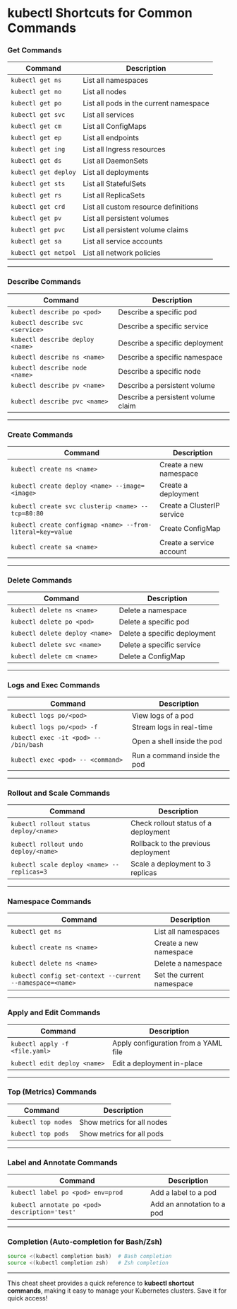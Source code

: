 # **kubectl Shortcuts for Common Commands**

### **Get Commands**  
| Command                          | Description                              |
|----------------------------------|------------------------------------------|
| `kubectl get ns`                 | List all namespaces                     |
| `kubectl get no`                 | List all nodes                          |
| `kubectl get po`                 | List all pods in the current namespace  |
| `kubectl get svc`                | List all services                       |
| `kubectl get cm`                 | List all ConfigMaps                     |
| `kubectl get ep`                 | List all endpoints                      |
| `kubectl get ing`                | List all Ingress resources              |
| `kubectl get ds`                 | List all DaemonSets                     |
| `kubectl get deploy`             | List all deployments                    |
| `kubectl get sts`                | List all StatefulSets                   |
| `kubectl get rs`                 | List all ReplicaSets                    |
| `kubectl get crd`                | List all custom resource definitions    |
| `kubectl get pv`                 | List all persistent volumes             |
| `kubectl get pvc`                | List all persistent volume claims       |
| `kubectl get sa`                 | List all service accounts               |
| `kubectl get netpol`             | List all network policies               |

---

### **Describe Commands**  
| Command                          | Description                              |
|----------------------------------|------------------------------------------|
| `kubectl describe po <pod>`      | Describe a specific pod                 |
| `kubectl describe svc <service>` | Describe a specific service             |
| `kubectl describe deploy <name>` | Describe a specific deployment          |
| `kubectl describe ns <name>`     | Describe a specific namespace           |
| `kubectl describe node <name>`   | Describe a specific node                |
| `kubectl describe pv <name>`     | Describe a persistent volume            |
| `kubectl describe pvc <name>`    | Describe a persistent volume claim      |

---

### **Create Commands**  
| Command                               | Description                            |
|---------------------------------------|----------------------------------------|
| `kubectl create ns <name>`            | Create a new namespace                |
| `kubectl create deploy <name> --image=<image>` | Create a deployment          |
| `kubectl create svc clusterip <name> --tcp=80:80` | Create a ClusterIP service |
| `kubectl create configmap <name> --from-literal=key=value` | Create ConfigMap |
| `kubectl create sa <name>`            | Create a service account              |

---

### **Delete Commands**  
| Command                          | Description                              |
|----------------------------------|------------------------------------------|
| `kubectl delete ns <name>`       | Delete a namespace                      |
| `kubectl delete po <pod>`        | Delete a specific pod                   |
| `kubectl delete deploy <name>`   | Delete a specific deployment            |
| `kubectl delete svc <name>`      | Delete a specific service               |
| `kubectl delete cm <name>`       | Delete a ConfigMap                      |

---

### **Logs and Exec Commands**  
| Command                                    | Description                               |
|--------------------------------------------|-------------------------------------------|
| `kubectl logs po/<pod>`                    | View logs of a pod                        |
| `kubectl logs po/<pod> -f`                 | Stream logs in real-time                  |
| `kubectl exec -it <pod> -- /bin/bash`      | Open a shell inside the pod               |
| `kubectl exec <pod> -- <command>`          | Run a command inside the pod              |

---

### **Rollout and Scale Commands**  
| Command                                      | Description                              |
|----------------------------------------------|------------------------------------------|
| `kubectl rollout status deploy/<name>`       | Check rollout status of a deployment     |
| `kubectl rollout undo deploy/<name>`         | Rollback to the previous deployment      |
| `kubectl scale deploy <name> --replicas=3`   | Scale a deployment to 3 replicas         |

---

### **Namespace Commands**  
| Command                          | Description                              |
|----------------------------------|------------------------------------------|
| `kubectl get ns`                 | List all namespaces                     |
| `kubectl create ns <name>`       | Create a new namespace                  |
| `kubectl delete ns <name>`       | Delete a namespace                      |
| `kubectl config set-context --current --namespace=<name>` | Set the current namespace |

---

### **Apply and Edit Commands**  
| Command                                    | Description                               |
|--------------------------------------------|-------------------------------------------|
| `kubectl apply -f <file.yaml>`             | Apply configuration from a YAML file     |
| `kubectl edit deploy <name>`               | Edit a deployment in-place               |

---

### **Top (Metrics) Commands**  
| Command                          | Description                              |
|----------------------------------|------------------------------------------|
| `kubectl top nodes`              | Show metrics for all nodes              |
| `kubectl top pods`               | Show metrics for all pods               |

---

### **Label and Annotate Commands**  
| Command                                          | Description                              |
|--------------------------------------------------|------------------------------------------|
| `kubectl label po <pod> env=prod`                | Add a label to a pod                    |
| `kubectl annotate po <pod> description='test'`   | Add an annotation to a pod              |

---

### **Completion (Auto-completion for Bash/Zsh)**  
```bash
source <(kubectl completion bash)  # Bash completion
source <(kubectl completion zsh)   # Zsh completion
```

---

This cheat sheet provides a quick reference to **kubectl shortcut commands**, making it easy to manage your Kubernetes clusters. Save it for quick access!